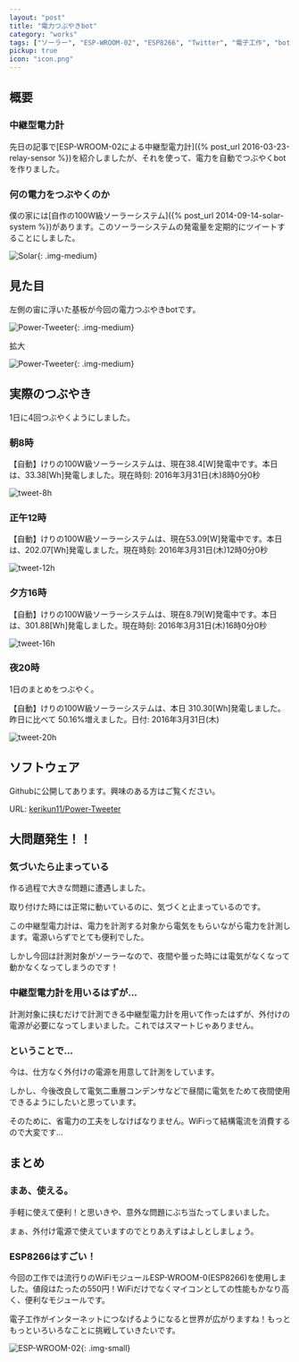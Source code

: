 ```yaml
---
layout: "post"
title: "電力つぶやきbot"
category: "works"
tags: ["ソーラー", "ESP-WROOM-02", "ESP8266", "Twitter", "電子工作", "bot", "電力計測", "C++", "Arduino"]
pickup: true
icon: "icon.png"
---
```


## 概要

### 中継型電力計
先日の記事で[ESP-WROOM-02による中継型電力計]({% post_url 2016-03-23-relay-sensor %})を紹介しましたが、それを使って、電力を自動でつぶやくbotを作りました。

### 何の電力をつぶやくのか

僕の家には[自作の100W級ソーラーシステム]({% post_url 2014-09-14-solar-system %})があります。このソーラーシステムの発電量を定期的にツイートすることにしました。

![Solar](solar.jpg){: .img-medium}
<!--more-->

## 見た目

左側の宙に浮いた基板が今回の電力つぶやきbotです。

![Power-Tweeter](power-tweeter1.jpg){: .img-medium}

拡大

![Power-Tweeter](power-tweeter2.jpg){: .img-medium}


## 実際のつぶやき

1日に4回つぶやくようにしました。

### 朝8時

【自動】けりの100W級ソーラーシステムは、現在38.4[W]発電中です。本日は、33.38[Wh]発電しました。現在時刻: 2016年3月31日(木)8時0分0秒

![tweet-8h](tweet-8h.png)

### 正午12時

【自動】けりの100W級ソーラーシステムは、現在53.09[W]発電中です。本日は、202.07[Wh]発電しました。現在時刻: 2016年3月31日(木)12時0分0秒

![tweet-12h](tweet-12h.png)

### 夕方16時

【自動】けりの100W級ソーラーシステムは、現在8.79[W]発電中です。本日は、301.88[Wh]発電しました。現在時刻: 2016年3月31日(木)16時0分0秒

![tweet-16h](tweet-16h.png)

### 夜20時

1日のまとめをつぶやく。

【自動】けりの100W級ソーラーシステムは、本日 310.30[Wh]発電しました。昨日に比べて 50.16%増えました。日付: 2016年3月31日(木)

![tweet-20h](tweet-20h.png)

## ソフトウェア

Githubに公開してあります。興味のある方はご覧ください。

URL: [kerikun11/Power-Tweeter](https://github.com/kerikun11/Power-Tweeter)

## 大問題発生！！

### 気づいたら止まっている

作る過程で大きな問題に遭遇しました。

取り付けた時には正常に動いているのに、気づくと止まっているのです。

この中継型電力計は、電力を計測する対象から電気をもらいながら電力を計測します。電源いらずでとても便利でした。

しかし今回は計測対象がソーラーなので、夜間や曇った時には電気がなくなって動かなくなってしまうのです！

### 中継型電力計を用いるはずが...

計測対象に挟むだけで計測できる中継型電力計を用いて作ったはずが、外付けの電源が必要になってしまいました。これではスマートじゃありません。

### ということで...

今は、仕方なく外付けの電源を用意して計測をしています。

しかし、今後改良して電気二重層コンデンサなどで昼間に電気をためて夜間使用できるようにしたいと思っています。

そのために、省電力の工夫をしなけばなりません。WiFiって結構電流を消費するので大変です...

## まとめ

### まあ、使える。

手軽に使えて便利！と思いきや、意外な問題にぶち当たってしまいました。

まぁ、外付け電源で使えていますのでとりあえずはよしとしましょう。

### ESP8266はすごい！

今回の工作では流行りのWiFiモジュールESP-WROOM-0(ESP8266)を使用しました。値段はたったの550円！WiFiだけでなくマイコンとしての性能もかなり高く、便利なモジュールです。

電子工作がインターネットにつなげるようになると世界が広がりますね！もっともっといろいろなことに挑戦していきたいです。

![ESP-WROOM-02](esp-wroom-02.jpg){: .img-small}

